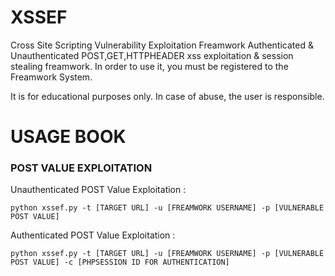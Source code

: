 # XSSEF
 Cross Site Scripting Vulnerability Exploitation Freamwork
 Authenticated & Unauthenticated POST,GET,HTTPHEADER xss exploitation & session stealing freamwork.
 In order to use it, you must be registered to the Freamwork System.
 
 It is for educational purposes only. In case of abuse, the user is responsible.
 
 
 # USAGE BOOK 
 
### POST VALUE EXPLOITATION
   
  Unauthenticated POST Value Exploitation :
  
  `python xssef.py -t [TARGET URL] -u [FREAMWORK USERNAME] -p [VULNERABLE POST VALUE]`
  
  Authenticated POST Value Exploitation :
  
  `python xssef.py -t [TARGET URL] -u [FREAMWORK USERNAME] -p [VULNERABLE POST VALUE] -c [PHPSESSION ID FOR AUTHENTICATION]`
